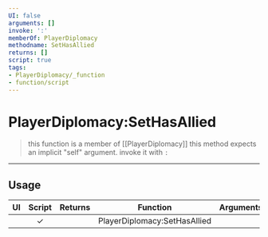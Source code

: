 ```yaml
---
UI: false
arguments: []
invoke: ':'
memberOf: PlayerDiplomacy
methodname: SetHasAllied
returns: []
script: true
tags:
- PlayerDiplomacy/_function
- function/script
---
```

# PlayerDiplomacy:SetHasAllied
> this function is a member of [[PlayerDiplomacy]]
> this method expects an implicit "self" argument. invoke it with `:`
-----
## Usage
|  UI | Script | Returns | Function | Arguments |
|:---:|:------:|-------:|:--------:|:---------|
| |✓||PlayerDiplomacy:SetHasAllied||
